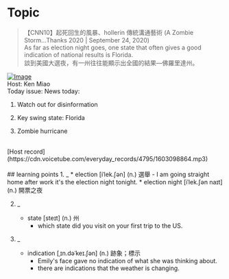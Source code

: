 # Topic

> 【CNN10】起死回生的風暴、hollerin 傳統溝通藝術 (A Zombie Storm...Thanks 2020 | September 24, 2020) <br>
> As far as election night goes, one state that often gives a good indication of national results is Florida. <br>
> 談到美國大選夜，有一州往往能顯示出全國的結果—佛羅里達州。 <br>

[![Image](https://cdn.voicetube.com/assets/thumbnails/XRyCE7pB7E4.jpg)](https://www.youtube.com/embed/XRyCE7pB7E4?rel=0&showinfo=0&cc_load_policy=0&controls=1&autoplay=1&iv_load_policy=3&playsinline=1&wmode=transparent&start=121&end=129&enablejsapi=1&origin=https://tw.voicetube.com&widgetid=1)<br>
Host: Ken Miao
<br>Today issue: News today:

1. Watch out for disinformation

2. Key swing state: Florida

3. Zombie hurricane
<br>
[Host record](https://cdn.voicetube.com/everyday_records/4795/1603098864.mp3)
<br><br>
## learning points
1. _
	* election [iˈlek.ʃən] (n.) 選舉
		- I am going straight home after work it's the election night tonight.
	* election night [iˈlek.ʃən naɪt] (n.) 開票之夜

2. _
	* state [steɪt] (n.) 州
		- which state did you visit on your first trip to the US.

3. _
	* indication [ˌɪn.dəˈkeɪ.ʃən] (n.) 跡象；標示
		- Emily's face gave no indication of what she was thinking about.
		- there are indications that the weather is changing.
